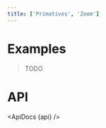 ```yaml
---
title: ['Primatives', 'Zoom']
---
```


<script lang="ts">
	import { ApiDocs } from 'svelte-ux';

	import api from '$lib/components/Zoom.svelte?raw&sveld';

	import Chart, { Svg } from '$lib/components/Chart.svelte';

	import Preview from '$lib/docs/Preview.svelte';
</script>

# Examples

> TODO

# API

<ApiDocs {api} />
